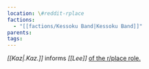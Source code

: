 ```yaml
---
location: \#reddit-rplace
factions:
  - "[[factions/Kessoku Band|Kessoku Band]]"
parents: 
tags: 
---
```

*[[Kaz|.Kaz.]]* informs *[[Lee]]* [of the r/place role.](https://discord.com/channels/1093664259273130084/1093664259273130087/1131582009169432737)
